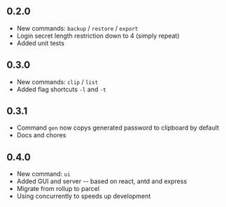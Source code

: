 ## 0.2.0

- New commands: `backup` / `restore` / `export`
- Login secret length restriction down to 4 (simply repeat)
- Added unit tests

## 0.3.0

- New commands: `clip` / `list`
- Added flag shortcuts `-l` and `-t`

## 0.3.1

- Command `gen` now copys generated password to clipboard by default
- Docs and chores

## 0.4.0

- New command: `ui`
- Added GUI and server -- based on react, antd and express
- Migrate from rollup to parcel
- Using concurrently to speeds up development